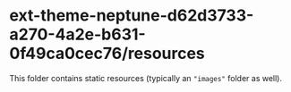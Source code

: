 # ext-theme-neptune-d62d3733-a270-4a2e-b631-0f49ca0cec76/resources

This folder contains static resources (typically an `"images"` folder as well).
